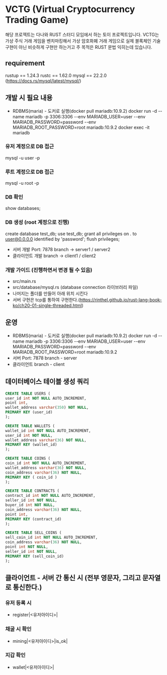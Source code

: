 # VCTG (Virtual Cryptocurrency Trading Game)

해당 프로젝트는 다나와 RUST 스터디 모임에서 하는 토이 프로젝트입니다.
VCTG는 가상 주식 거래 게임을 벤치마킹해서 가상 암호화폐 거래 게임으로
실제 블록체인 기술 구현이 아닌 비슷하게 구현만 하는거고 주 목적은 RUST 문법 익히는데 있습니다.

## requirement
rustup == 1.24.3
rustc  == 1.62.0
mysql  == 22.2.0 (https://docs.rs/mysql/latest/mysql/)

## 개발 시 필요 내용
- RDBMS(maria) - 도커로 실행(docker pull mariadb:10.9.2)
docker run -d --name mariadb -p 3306:3306 --env MARIADB_USER=user --env MARIADB_PASSWORD=password --env MARIADB_ROOT_PASSWORD=root mariadb:10.9.2
docker exec -it mariadb

### 유저 계정으로 DB 접근
mysql -u user -p
### 루트 계정으로 DB 접근
mysql -u root -p
### DB 확인
show databases;
### DB 생성 (root 계정으로 진행)
create database test_db;
use test_db;
grant all privileges on *.* to user@0.0.0.0 identified by 'password';
flush privileges;

- 서버 개발
Port: 7878
branch -> server1 / server2
- 클라이언트 개발
branch -> client1 / client2

### 개발 가이드 (진행하면서 변경 될 수 있음)
- src/main.rs 
- src/database/mysql.rs (database connection 라이브러리 파일)
- 나머지는 폴더를 만들어 아래 위치 시킨다
- 서버 구현은 tcp를 통하여 구현한다.(https://rinthel.github.io/rust-lang-book-ko/ch20-01-single-threaded.html)

## 운영
- RDBMS(maria) - 도커로 실행(docker pull mariadb:10.9.2)
docker run -d --name mariadb -p 3306:3306 --env MARIADB_USER=user --env MARIADB_PASSWORD=password --env MARIADB_ROOT_PASSWORD=root mariadb:10.9.2
- 서버
Port: 7878
branch - server
- 클라이언트
branch - client

## 데이터베이스 테이블 생성 쿼리
```sql
CREATE TABLE USERS (
user_id int NOT NULL AUTO_INCREMENT,
point int,
wallet_address varchar(350) NOT NULL,
PRIMARY KEY (user_id)
);

CREATE TABLE WALLETS (
wallet_id int NOT NULL AUTO_INCREMENT,
user_id int NOT NULL,
wallet_address varchar(36) NOT NULL,
PRIMARY KEY (wallet_id)
);

CREATE TABLE COINS (
coin_id int NOT NULL AUTO_INCREMENT,
wallet_address varchar(36) NOT NULL,
coin_address varchar(36) NOT NULL,
PRIMARY KEY ( coin_id )
);

CREATE TABLE CONTRACTS (
contract_id int NOT NULL AUTO_INCREMENT,
seller_id int NOT NULL,
buyer_id int NOT NULL,
coin_address varchar(36) NOT NULL,
point int,
PRIMARY KEY (contract_id)
);

CREATE TABLE SELL_COINS (
sell_coin_id int NOT NULL AUTO_INCREMENT,
coin_address varchar(36) NOT NULL,
point int NOT NULL,
seller_id int NOT NULL,
PRIMARY KEY (sell_coin_id)
);
```

## 클라이언트 - 서버 간 통신 시 (전부 영문자, 그리고 문자열로 통신한다.)
### 유저 등록 시
- register|<유저아이디>|
### 채굴 시 확인
- mining|<유저아이디>|is_ok|
### 지갑 확인
- wallet|<유저아이디>|
